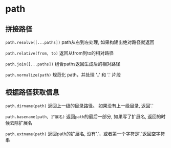 # path

## 拼接路径

`path.resolve([...paths])` path从右到左处理, 如果构建出绝对路径就返回

`path.relative(from, to)` 返回从from到to的相对路径

`path.join([...paths])` 组合paths返回生成后的相对路径

`path.normalize(path)`  规范化 path，并处理 '..' 和 '.' 片段

## 根据路径获取信息

`path.dirname(path)` 返回上一级的目录路径。 如果没有上一级目录, 返回'.'

`path.basename(path, 扩展名)` 返回`path`的最后一部分, 如果写了扩展名, 返回的时候去除扩展名

`path.extname(path)` 返回path的扩展名, 没有'.'，或者第一个字符是'.'返回空字符串
